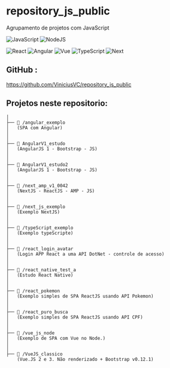 # repository_js_public
Agrupamento de projetos com JavaScript


![JavaScript](https://img.shields.io/badge/JavaScript-F7DF1E?style=for-the-badge&logo=javascript&logoColor=black) 
![NodeJS](https://img.shields.io/badge/node.js-6DA55F?style=for-the-badge&logo=node.js&logoColor=white)

![React](https://img.shields.io/badge/React-20232A?style=for-the-badge&logo=react&logoColor=61DAFB)
![Angular](https://img.shields.io/badge/Angular-DD0031?style=for-the-badge&logo=angular&logoColor=white)
![Vue](https://img.shields.io/badge/-Vue.js-4fc08d?style=for-the-badge&logo=vuedotjs&logoColor=white)
![TypeScript](https://img.shields.io/badge/TypeScript-007ACC?style=for-the-badge&logo=typescript&logoColor=white)
![Next](https://img.shields.io/badge/Next-black?style=for-the-badge&logo=next.js&logoColor=white)



## GitHub : 

https://github.com/ViniciusVC/repository_js_public


## Projetos neste repositorio:
```
│
├── 📂 /angular_exemplo
│   (SPA com Angular) 
│
│
├── 📂 AngularV1_estudo
│   (AngularJS 1 - Bootstrap - JS) 
│
│
├── 📂 AngularV1_estudo2
│   (AngularJS 1 - Bootstrap - JS) 
│
│
├── 📂 /next_amp_v1_0042
│   (NextJS - ReactJS - AMP - JS)
│
│
├── 📂 /next_js_exemplo
│   (Exemplo NextJS)
│
│
├── 📂 /typeScript_exemplo
│   (Exemplo typeScripte)
│
│
├── 📂 /react_login_avatar
│   (Login APP React a uma API DotNet - controle de acesso)
│  
│
├── 📂 /react_native_test_a
│   (Estudo React Native)
│
│
├── 📂 /react_pokemon
│   (Exemplo simples de SPA ReactJS usando API Pokemon)
│
│ 
├── 📂 /react_puro_busca
│   (Exemplo simples de SPA ReactJS usando API CPF)
│
│ 
├── 📂 /vue_js_node
│   (Exemplo de SPA com Vue no Node.)
│
│ 
├── 📂 /VueJS_classico
    (Vue.JS 2 e 3. Não renderizado + Bootstrap v0.12.1)

```
